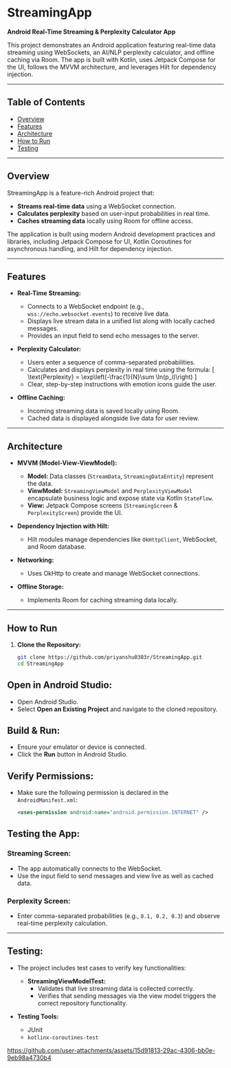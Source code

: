 # StreamingApp

**Android Real-Time Streaming & Perplexity Calculator App**

This project demonstrates an Android application featuring real-time data streaming using WebSockets, an AI/NLP perplexity calculator, and offline caching via Room. The app is built with Kotlin, uses Jetpack Compose for the UI, follows the MVVM architecture, and leverages Hilt for dependency injection.

---

## Table of Contents

- [Overview](#overview)
- [Features](#features)
- [Architecture](#architecture)
- [How to Run](#how-to-run)
- [Testing](#testing)

---

## Overview

StreamingApp is a feature-rich Android project that:
- **Streams real-time data** using a WebSocket connection.
- **Calculates perplexity** based on user-input probabilities in real time.
- **Caches streaming data** locally using Room for offline access.

The application is built using modern Android development practices and libraries, including Jetpack Compose for UI, Kotlin Coroutines for asynchronous handling, and Hilt for dependency injection.

---

## Features

- **Real-Time Streaming:**
  - Connects to a WebSocket endpoint (e.g., `wss://echo.websocket.events`) to receive live data.
  - Displays live stream data in a unified list along with locally cached messages.
  - Provides an input field to send echo messages to the server.

- **Perplexity Calculator:**
  - Users enter a sequence of comma-separated probabilities.
  - Calculates and displays perplexity in real time using the formula:
    \[
    \text{Perplexity} = \exp\left(-\frac{1}{N}\sum \ln(p_i)\right)
    \]
  - Clear, step-by-step instructions with emotion icons guide the user.

- **Offline Caching:**
  - Incoming streaming data is saved locally using Room.
  - Cached data is displayed alongside live data for user review.

---

## Architecture

- **MVVM (Model-View-ViewModel):**
  - **Model:** Data classes (`StreamData`, `StreamingDataEntity`) represent the data.
  - **ViewModel:** `StreamingViewModel` and `PerplexityViewModel` encapsulate business logic and expose state via Kotlin `StateFlow`.
  - **View:** Jetpack Compose screens (`StreamingScreen` & `PerplexityScreen`) provide the UI.

- **Dependency Injection with Hilt:**
  - Hilt modules manage dependencies like `OkHttpClient`, WebSocket, and Room database.

- **Networking:**
  - Uses OkHttp to create and manage WebSocket connections.

- **Offline Storage:**
  - Implements Room for caching streaming data locally.

---

## How to Run

1. **Clone the Repository:**

   ```bash
   git clone https://github.com/priyanshu0303r/StreamingApp.git
   cd StreamingApp
## Open in Android Studio:
- Open Android Studio.
- Select **Open an Existing Project** and navigate to the cloned repository.

## Build & Run:
- Ensure your emulator or device is connected.
- Click the **Run** button in Android Studio.

## Verify Permissions:
- Make sure the following permission is declared in the `AndroidManifest.xml`:
  ```xml
  <uses-permission android:name="android.permission.INTERNET" />


## Testing the App:

### Streaming Screen:
- The app automatically connects to the WebSocket.
- Use the input field to send messages and view live as well as cached data.

### Perplexity Screen:
- Enter comma-separated probabilities (e.g., `0.1, 0.2, 0.3`) and observe real-time perplexity calculation.

---

## Testing:

- The project includes test cases to verify key functionalities:

  - **StreamingViewModelTest:**
    - Validates that live streaming data is collected correctly.
    - Verifies that sending messages via the view model triggers the correct repository functionality.

- **Testing Tools:**
  - JUnit
  - `kotlinx-coroutines-test`


https://github.com/user-attachments/assets/15d91813-29ac-4306-bb0e-9eb98a4730b4



